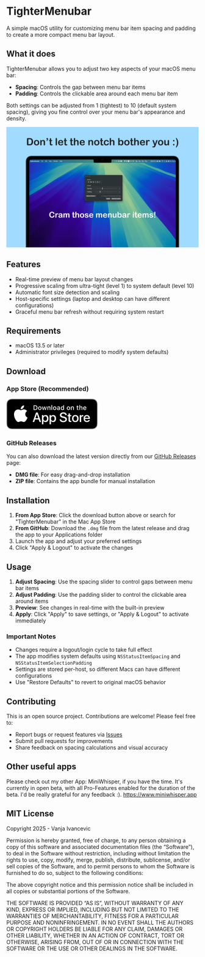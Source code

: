 # TighterMenubar

A simple macOS utility for customizing menu bar item spacing and padding to create a more compact menu bar layout.

## What it does

TighterMenubar allows you to adjust two key aspects of your macOS menu bar:

- **Spacing**: Controls the gap between menu bar items
- **Padding**: Controls the clickable area around each menu bar item

Both settings can be adjusted from 1 (tightest) to 10 (default system spacing), giving you fine control over your menu bar's appearance and density.

![TighterMenubar Screenshot](TighterMenubar/Assets.xcassets/screenshot.jpeg)

## Features

- Real-time preview of menu bar layout changes
- Progressive scaling from ultra-tight (level 1) to system default (level 10)
- Automatic font size detection and scaling
- Host-specific settings (laptop and desktop can have different configurations)
- Graceful menu bar refresh without requiring system restart

## Requirements

- macOS 13.5 or later
- Administrator privileges (required to modify system defaults)

## Download

### App Store (Recommended)
[![Download on the App Store](TighterMenubar/Assets.xcassets/download-on-the-app-store.svg)](https://apps.apple.com/us/app/tightermenubar/id6751470911)

### GitHub Releases
You can also download the latest version directly from our [GitHub Releases](../../releases) page:
- **DMG file**: For easy drag-and-drop installation
- **ZIP file**: Contains the app bundle for manual installation

## Installation

1. **From App Store**: Click the download button above or search for "TighterMenubar" in the Mac App Store
2. **From GitHub**: Download the `.dmg` file from the latest release and drag the app to your Applications folder
3. Launch the app and adjust your preferred settings
4. Click "Apply & Logout" to activate the changes

## Usage

1. **Adjust Spacing**: Use the spacing slider to control gaps between menu bar items
2. **Adjust Padding**: Use the padding slider to control the clickable area around items
3. **Preview**: See changes in real-time with the built-in preview
4. **Apply**: Click "Apply" to save settings, or "Apply & Logout" to activate immediately

### Important Notes

- Changes require a logout/login cycle to take full effect
- The app modifies system defaults using `NSStatusItemSpacing` and `NSStatusItemSelectionPadding`
- Settings are stored per-host, so different Macs can have different configurations
- Use "Restore Defaults" to revert to original macOS behavior

## Contributing

This is an open source project. Contributions are welcome! Please feel free to:

- Report bugs or request features via [Issues](../../issues)
- Submit pull requests for improvements
- Share feedback on spacing calculations and visual accuracy

## Other useful apps

Please check out my other App: MiniWhisper, if you have the time. It's currently in open beta, with all Pro-Features enabled for the duration of the beta. I'd be really grateful for any feedback :). https://www.miniwhisper.app

## MIT License

Copyright 2025 - Vanja Ivancevic

Permission is hereby granted, free of charge, to any person obtaining a copy of this software and associated documentation files (the “Software”), to deal in the Software without restriction, including without limitation the rights to use, copy, modify, merge, publish, distribute, sublicense, and/or sell copies of the Software, and to permit persons to whom the Software is furnished to do so, subject to the following conditions:

The above copyright notice and this permission notice shall be included in all copies or substantial portions of the Software.

THE SOFTWARE IS PROVIDED “AS IS”, WITHOUT WARRANTY OF ANY KIND, EXPRESS OR IMPLIED, INCLUDING BUT NOT LIMITED TO THE WARRANTIES OF MERCHANTABILITY, FITNESS FOR A PARTICULAR PURPOSE AND NONINFRINGEMENT. IN NO EVENT SHALL THE AUTHORS OR COPYRIGHT HOLDERS BE LIABLE FOR ANY CLAIM, DAMAGES OR OTHER LIABILITY, WHETHER IN AN ACTION OF CONTRACT, TORT OR OTHERWISE, ARISING FROM, OUT OF OR IN CONNECTION WITH THE SOFTWARE OR THE USE OR OTHER DEALINGS IN THE SOFTWARE.

